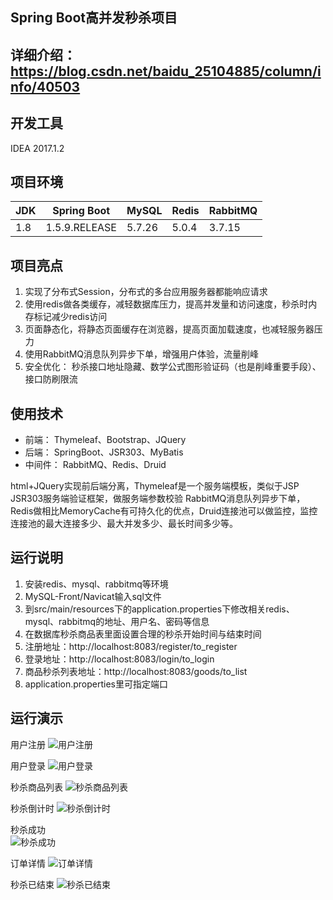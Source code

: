 ## Spring Boot高并发秒杀项目
## 详细介绍：https://blog.csdn.net/baidu_25104885/column/info/40503
## 开发工具
IDEA 2017.1.2
## 项目环境
JDK|Spring Boot|MySQL|Redis|RabbitMQ
--|--|--|--|--
1.8|1.5.9.RELEASE|5.7.26|5.0.4|3.7.15
## 项目亮点
1. 实现了分布式Session，分布式的多台应用服务器都能响应请求
2. 使用redis做各类缓存，减轻数据库压力，提高并发量和访问速度，秒杀时内存标记减少redis访问
3. 页面静态化，将静态页面缓存在浏览器，提高页面加载速度，也减轻服务器压力
4. 使用RabbitMQ消息队列异步下单，增强用户体验，流量削峰
5. 安全优化： 秒杀接口地址隐藏、数学公式图形验证码（也是削峰重要手段）、 接口防刷限流

## 使用技术
 - 前端： Thymeleaf、Bootstrap、JQuery
 - 后端： SpringBoot、JSR303、MyBatis
 - 中间件： RabbitMQ、Redis、Druid
 
html+JQuery实现前后端分离，Thymeleaf是一个服务端模板，类似于JSP
JSR303服务端验证框架，做服务端参数校验
RabbitMQ消息队列异步下单，Redis做相比MemoryCache有可持久化的优点，Druid连接池可以做监控，监控连接池的最大连接多少、最大并发多少、最长时间多少等。
## 运行说明
1. 安装redis、mysql、rabbitmq等环境
2. MySQL-Front/Navicat输入sql文件
3. 到src/main/resources下的application.properties下修改相关redis、mysql、rabbitmq的地址、用户名、密码等信息
4. 在数据库秒杀商品表里面设置合理的秒杀开始时间与结束时间
5. 注册地址：http://localhost:8083/register/to_register
6. 登录地址：http://localhost:8083/login/to_login
7. 商品秒杀列表地址：http://localhost:8083/goods/to_list
8. application.properties里可指定端口

## 运行演示

用户注册
![用户注册](https://github.com/lahhass/pictures/blob/master/%E6%B3%A8%E5%86%8C.PNG?raw=true)


用户登录
![用户登录](https://github.com/lahhass/pictures/blob/master/%E7%99%BB%E5%BD%95.PNG?raw=true)


秒杀商品列表
![秒杀商品列表](https://github.com/lahhass/pictures/blob/master/%E5%95%86%E5%93%81%E5%88%97%E8%A1%A8.PNG?raw=true)


秒杀倒计时
![秒杀倒计时](https://github.com/lahhass/pictures/blob/master/%E7%A7%92%E6%9D%80%E7%95%8C%E9%9D%A2.PNG?raw=true)


秒杀成功       
![秒杀成功](https://github.com/lahhass/pictures/blob/master/%E6%88%90%E5%8A%9F.PNG?raw=true)


订单详情
![订单详情](https://github.com/lahhass/pictures/blob/master/%E8%AE%A2%E5%8D%95%E8%AF%A6%E6%83%85%E9%A1%B5.PNG?raw=true)


秒杀已结束
![秒杀已结束](https://github.com/lahhass/pictures/blob/master/%E7%BB%93%E6%9D%9F.PNG?raw=true)
